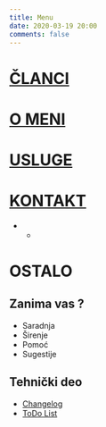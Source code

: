 ```yaml
---
title: Menu
date: 2020-03-19 20:00
comments: false
---
```


# [ČLANCI](/archives)
<!-- ## Poslednjih 5
* [Odgovornost Medija](/articles/odgovornost-medija/)
* [Covid 19](/articles/covid19/)
* [Razlog](/articles/razlog/) -->

# [O MENI](/o-meni)

# [USLUGE](/usluge)

# [KONTAKT](/kontakt)

* - 

# OSTALO
## Zanima vas ?
* Saradnja
* Širenje
* Pomoć
* Sugestije

## Tehnički deo
* [Changelog](/articles/~changelog)
* [ToDo List](/articles/~todo-list)

